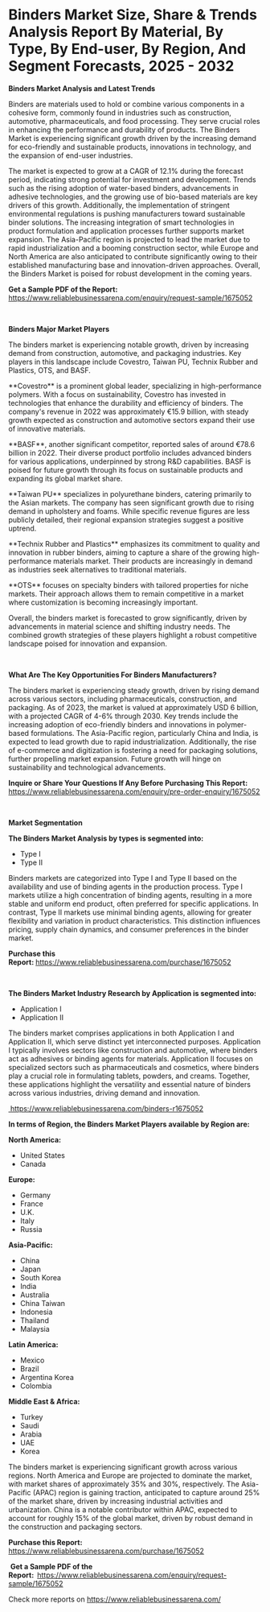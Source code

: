 <p><h1>Binders Market Size, Share & Trends Analysis Report By Material, By Type, By End-user, By Region, And Segment Forecasts, 2025 - 2032</h1></p><p><strong>Binders Market Analysis and Latest Trends</strong></p>
<p><p>Binders are materials used to hold or combine various components in a cohesive form, commonly found in industries such as construction, automotive, pharmaceuticals, and food processing. They serve crucial roles in enhancing the performance and durability of products. The Binders Market is experiencing significant growth driven by the increasing demand for eco-friendly and sustainable products, innovations in technology, and the expansion of end-user industries.</p><p>The market is expected to grow at a CAGR of 12.1% during the forecast period, indicating strong potential for investment and development. Trends such as the rising adoption of water-based binders, advancements in adhesive technologies, and the growing use of bio-based materials are key drivers of this growth. Additionally, the implementation of stringent environmental regulations is pushing manufacturers toward sustainable binder solutions. The increasing integration of smart technologies in product formulation and application processes further supports market expansion. The Asia-Pacific region is projected to lead the market due to rapid industrialization and a booming construction sector, while Europe and North America are also anticipated to contribute significantly owing to their established manufacturing base and innovation-driven approaches. Overall, the Binders Market is poised for robust development in the coming years.</p></p>
<p><strong>Get a Sample PDF of the Report:&nbsp;</strong> <a href="https://www.reliablebusinessarena.com/enquiry/request-sample/1675052?utm_campaign=2959&utm_medium=2&utm_source=Github&utm_content=ia&utm_term=25032025&utm_id=binders">https://www.reliablebusinessarena.com/enquiry/request-sample/1675052</a></p>
<p>&nbsp;</p>
<p><strong>Binders Major Market Players</strong></p>
<p><p>The binders market is experiencing notable growth, driven by increasing demand from construction, automotive, and packaging industries. Key players in this landscape include Covestro, Taiwan PU, Technix Rubber and Plastics, OTS, and BASF.</p><p>**Covestro** is a prominent global leader, specializing in high-performance polymers. With a focus on sustainability, Covestro has invested in technologies that enhance the durability and efficiency of binders. The company's revenue in 2022 was approximately €15.9 billion, with steady growth expected as construction and automotive sectors expand their use of innovative materials.</p><p>**BASF**, another significant competitor, reported sales of around €78.6 billion in 2022. Their diverse product portfolio includes advanced binders for various applications, underpinned by strong R&D capabilities. BASF is poised for future growth through its focus on sustainable products and expanding its global market share.</p><p>**Taiwan PU** specializes in polyurethane binders, catering primarily to the Asian markets. The company has seen significant growth due to rising demand in upholstery and foams. While specific revenue figures are less publicly detailed, their regional expansion strategies suggest a positive uptrend.</p><p>**Technix Rubber and Plastics** emphasizes its commitment to quality and innovation in rubber binders, aiming to capture a share of the growing high-performance materials market. Their products are increasingly in demand as industries seek alternatives to traditional materials.</p><p>**OTS** focuses on specialty binders with tailored properties for niche markets. Their approach allows them to remain competitive in a market where customization is becoming increasingly important.</p><p>Overall, the binders market is forecasted to grow significantly, driven by advancements in material science and shifting industry needs. The combined growth strategies of these players highlight a robust competitive landscape poised for innovation and expansion.</p></p>
<p>&nbsp;</p>
<p><strong>What Are The Key Opportunities For Binders Manufacturers?</strong></p>
<p><p>The binders market is experiencing steady growth, driven by rising demand across various sectors, including pharmaceuticals, construction, and packaging. As of 2023, the market is valued at approximately USD 6 billion, with a projected CAGR of 4-6% through 2030. Key trends include the increasing adoption of eco-friendly binders and innovations in polymer-based formulations. The Asia-Pacific region, particularly China and India, is expected to lead growth due to rapid industrialization. Additionally, the rise of e-commerce and digitization is fostering a need for packaging solutions, further propelling market expansion. Future growth will hinge on sustainability and technological advancements.</p></p>
<p><strong>Inquire or Share Your Questions If Any Before Purchasing This Report:</strong> <a href="https://www.reliablebusinessarena.com/enquiry/pre-order-enquiry/1675052?utm_campaign=2959&utm_medium=2&utm_source=Github&utm_content=ia&utm_term=25032025&utm_id=binders">https://www.reliablebusinessarena.com/enquiry/pre-order-enquiry/1675052</a></p>
<p>&nbsp;</p>
<p><strong>Market Segmentation</strong></p>
<p><strong>The Binders Market Analysis by types is segmented into:</strong></p>
<p><ul><li>Type I</li><li>Type II</li></ul></p>
<p><p>Binders markets are categorized into Type I and Type II based on the availability and use of binding agents in the production process. Type I markets utilize a high concentration of binding agents, resulting in a more stable and uniform end product, often preferred for specific applications. In contrast, Type II markets use minimal binding agents, allowing for greater flexibility and variation in product characteristics. This distinction influences pricing, supply chain dynamics, and consumer preferences in the binder market.</p></p>
<p><strong>Purchase this Report:&nbsp;</strong><a href="https://www.reliablebusinessarena.com/purchase/1675052?utm_campaign=2959&utm_medium=2&utm_source=Github&utm_content=ia&utm_term=25032025&utm_id=binders">https://www.reliablebusinessarena.com/purchase/1675052</a></p>
<p>&nbsp;</p>
<p><strong>The Binders Market Industry Research by Application is segmented into:</strong></p>
<p><ul><li>Application I</li><li>Application II</li></ul></p>
<p><p>The binders market comprises applications in both Application I and Application II, which serve distinct yet interconnected purposes. Application I typically involves sectors like construction and automotive, where binders act as adhesives or binding agents for materials. Application II focuses on specialized sectors such as pharmaceuticals and cosmetics, where binders play a crucial role in formulating tablets, powders, and creams. Together, these applications highlight the versatility and essential nature of binders across various industries, driving demand and innovation.</p></p>
<p><a href="https://www.reliablebusinessarena.com/binders-r1675052?utm_campaign=2959&utm_medium=2&utm_source=Github&utm_content=ia&utm_term=25032025&utm_id=binders">&nbsp;https://www.reliablebusinessarena.com/binders-r1675052</a></p>
<p><strong>In terms of Region, the Binders Market Players available by Region are:</strong></p>
<p>
    <p> <strong> North America: </strong>
        <ul>
            <li>United States</li>
            <li>Canada</li>
        </ul>
        </p> 
    <p> <strong> Europe: </strong>
        <ul>
            <li>Germany</li>
            <li>France</li>
            <li>U.K.</li>
            <li>Italy</li>
            <li>Russia</li>
        </ul>
        </p> 
    <p> <strong> Asia-Pacific: </strong>
        <ul>
            <li>China</li>
            <li>Japan</li>
            <li>South Korea</li>
            <li>India</li>
            <li>Australia</li>
            <li>China Taiwan</li>
            <li>Indonesia</li>
            <li>Thailand</li>
            <li>Malaysia</li>
        </ul>
        </p> 
    <p> <strong> Latin America: </strong>
        <ul>
            <li>Mexico</li>
            <li>Brazil</li>
            <li>Argentina Korea</li>
            <li>Colombia</li>
        </ul>
        </p> 
    <p> <strong> Middle East & Africa: </strong>
        <ul>
            <li>Turkey</li>
            <li>Saudi</li>
            <li>Arabia</li>
            <li>UAE</li>
            <li>Korea</li>
        </ul>
    </p>
    </p>
<p><p>The binders market is experiencing significant growth across various regions. North America and Europe are projected to dominate the market, with market shares of approximately 35% and 30%, respectively. The Asia-Pacific (APAC) region is gaining traction, anticipated to capture around 25% of the market share, driven by increasing industrial activities and urbanization. China is a notable contributor within APAC, expected to account for roughly 15% of the global market, driven by robust demand in the construction and packaging sectors.</p></p>
<p><strong>Purchase this Report: </strong><a href="https://www.reliablebusinessarena.com/purchase/1675052?utm_campaign=2959&utm_medium=2&utm_source=Github&utm_content=ia&utm_term=25032025&utm_id=binders">https://www.reliablebusinessarena.com/purchase/1675052</a></p>
<p>&nbsp;<strong>Get a Sample PDF of the Report:&nbsp;&nbsp;</strong><a href="https://www.reliablebusinessarena.com/enquiry/request-sample/1675052?utm_campaign=2959&utm_medium=2&utm_source=Github&utm_content=ia&utm_term=25032025&utm_id=binders">https://www.reliablebusinessarena.com/enquiry/request-sample/1675052</a></p>
<p><strong></strong></p>
<p>Check more reports on <a href="https://www.reliablebusinessarena.com/?utm_campaign=2959&utm_medium=2&utm_source=Github&utm_content=ia&utm_term=25032025&utm_id=binders">https://www.reliablebusinessarena.com/</a></p>